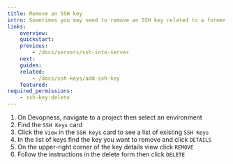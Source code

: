 ```yaml
---
title: Remove an SSH key
intro: Sometimes you may need to remove an SSH key related to a former member of your team or to a machine that is no longer available. Remove these SSH keys to ensure your servers remain only accessible by trusted sources.
links:
    overview:
    quickstart:
    previous:
        - /docs/servers/ssh-into-server
    next:
    guides:
    related:
        - /docs/ssh-keys/add-ssh-key
    featured:
required_permissions:
    - ssh-key:delete
---
```


1. On Devopness, navigate to a project then select an environment
2. Find the `SSH Keys` card
3. Click the `View` in the `SSH Keys` card to see a list of existing `SSH Keys`
4. In the list of keys find the key you want to remove and click `DETAILS`
5. On the upper-right corner of the key details view click `REMOVE`
6. Follow the instructions in the delete form then click `DELETE`
